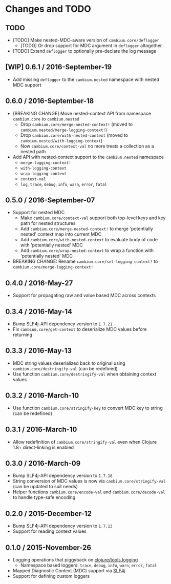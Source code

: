 # Changes and TODO


## TODO

* [TODO] Make nested-MDC-aware version of `cambium.core/deflogger`
  * [TODO] Or drop support for MDC argument in `deflogger` altogether
* [TODO] Extend `deflogger` to optionally pre-declare the log message


## [WIP] 0.6.1 / 2016-September-19

* Add missing `deflogger` to the `cambium.nested` namespace with nested MDC support


## 0.6.0 / 2016-September-18

* [BREAKING CHANGE] Move nested-context API from namespace `cambium.core` to `cambium.nested`
  * Drop `cambium.core/merge-nested-context!` (moved to `cambium.nested/merge-logging-context!`)
  * Drop `cambium.core/with-nested-context` (moved to `cambium.nested/with-logging-context`)
  * Now `cambium.core/context-val` no more treats a collection as a nested path
* Add API with nested-context support to the `cambium.nested` namespace
  * `merge-logging-context!`
  * `with-logging-context`
  * `wrap-logging-context`
  * `context-val`
  * `log`, `trace`, `debug`, `info`, `warn`, `error`, `fatal`


## 0.5.0 / 2016-September-07

* Support for nested MDC
  * Make `cambium.core/context-val` support both top-level keys and key path for nested structures
  * Add `cambium.core/merge-nested-context!` to merge 'potentially nested' context map into current MDC
  * Add `cambium.core/with-nested-context` to evaluate body of code with 'potentially nested' MDC
  * Add `cambium.core/wrap-nested-context` to wrap a function with 'potentially nested' MDC
* BREAKING CHANGE: Rename `cambium.core/set-logging-context!` to `cambium.core/merge-logging-context!`


## 0.4.0 / 2016-May-27

* Support for propagating raw and value based MDC across contexts


## 0.3.4 / 2016-May-14

* Bump SLF4j-API dependency version to `1.7.21`
* Fix `cambium.core/get-context` to deserialize MDC values before returning


## 0.3.3 / 2016-May-13

* MDC string values deserialized back to original using `cambium.core/destringify-val` (can be redefined) 
* Use function `cambium.core/destringify-val` when obtaining context values


## 0.3.2 / 2016-March-10

* Use function `cambium.core/stringify-key` to convert MDC key to string (can be redefined)


## 0.3.1 / 2016-March-10

* Allow redefinition of `cambium.core/stringify-val` even when Clojure 1.8+ direct-linking is enabled


## 0.3.0 / 2016-March-09

* Bump SLF4j-API dependency version to `1.7.18`
* String conversion of MDC values is now via `cambium.core/stringify-val` (can be updated to suit needs)
* Helper functions `cambium.core/encode-val` and `cambium.core/decode-val` to handle type-safe encoding


## 0.2.0 / 2015-December-12

* Bump SLF4j-API dependency version to `1.7.13`
* Support for reading context values


## 0.1.0 / 2015-November-26

* Logging operations that piggyback on [clojure/tools.logging](https://github.com/clojure/tools.logging)
  * Namespace based loggers: `trace`, `debug`, `info`, `warn`, `error`, `fatal`
* Mapped Diagnostic Context (MDC) support via [SLF4j](http://www.slf4j.org/)
* Support for defining custom loggers
